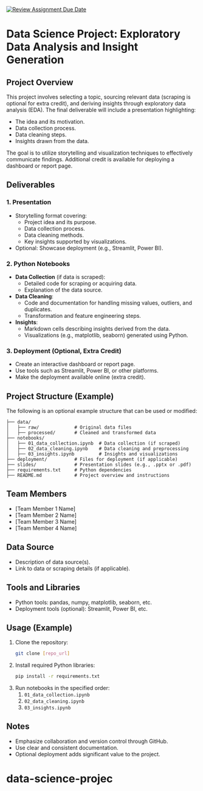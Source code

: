 [![Review Assignment Due Date](https://classroom.github.com/assets/deadline-readme-button-22041afd0340ce965d47ae6ef1cefeee28c7c493a6346c4f15d667ab976d596c.svg)](https://classroom.github.com/a/RFV0yYdO)

# Data Science Project: Exploratory Data Analysis and Insight Generation

## Project Overview
This project involves selecting a topic, sourcing relevant data (scraping is optional for extra credit), and deriving insights through exploratory data analysis (EDA). The final deliverable will include a presentation highlighting:
- The idea and its motivation.
- Data collection process.
- Data cleaning steps.
- Insights drawn from the data.

The goal is to utilize storytelling and visualization techniques to effectively communicate findings. Additional credit is available for deploying a dashboard or report page.



## Deliverables

### 1. **Presentation**
- Storytelling format covering:
  - Project idea and its purpose.
  - Data collection process.
  - Data cleaning methods.
  - Key insights supported by visualizations.
- Optional: Showcase deployment (e.g., Streamlit, Power BI).

### 2. **Python Notebooks**
- **Data Collection** (if data is scraped):
  - Detailed code for scraping or acquiring data.
  - Explanation of the data source.
- **Data Cleaning**:
  - Code and documentation for handling missing values, outliers, and duplicates.
  - Transformation and feature engineering steps.
- **Insights**:
  - Markdown cells describing insights derived from the data.
  - Visualizations (e.g., matplotlib, seaborn) generated using Python.

### 3. **Deployment (Optional, Extra Credit)**
- Create an interactive dashboard or report page.
- Use tools such as Streamlit, Power BI, or other platforms.
- Make the deployment available online (extra credit).



## Project Structure (Example)
The following is an optional example structure that can be used or modified:

```
├── data/
│   ├── raw/             # Original data files
│   ├── processed/       # Cleaned and transformed data
├── notebooks/
│   ├── 01_data_collection.ipynb  # Data collection (if scraped)
│   ├── 02_data_cleaning.ipynb    # Data cleaning and preprocessing
│   ├── 03_insights.ipynb         # Insights and visualizations
├── deployment/          # Files for deployment (if applicable)
├── slides/              # Presentation slides (e.g., .pptx or .pdf)
├── requirements.txt     # Python dependencies
├── README.md            # Project overview and instructions
```



## Team Members
- [Team Member 1 Name]
- [Team Member 2 Name]
- [Team Member 3 Name]
- [Team Member 4 Name]



## Data Source
- Description of data source(s).
- Link to data or scraping details (if applicable).



## Tools and Libraries
- Python tools: pandas, numpy, matplotlib, seaborn, etc.
- Deployment tools (optional): Streamlit, Power BI, etc.



## Usage (Example)
1. Clone the repository:
   ```bash
   git clone [repo_url]
   ```
2. Install required Python libraries:
   ```bash
   pip install -r requirements.txt
   ```
3. Run notebooks in the specified order:
   1. `01_data_collection.ipynb`
   2. `02_data_cleaning.ipynb`
   3. `03_insights.ipynb`



## Notes
- Emphasize collaboration and version control through GitHub.
- Use clear and consistent documentation.
- Optional deployment adds significant value to the project.
# data-science-projec
